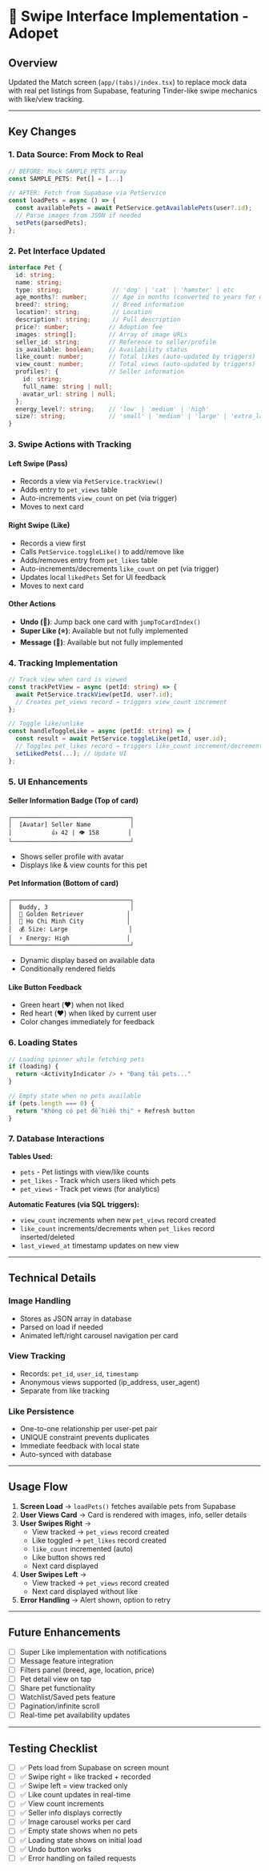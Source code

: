 # 🐾 Swipe Interface Implementation - Adopet

## Overview
Updated the Match screen (`app/(tabs)/index.tsx`) to replace mock data with real pet listings from Supabase, featuring Tinder-like swipe mechanics with like/view tracking.

---

## Key Changes

### 1. **Data Source: From Mock to Real**
```typescript
// BEFORE: Mock SAMPLE_PETS array
const SAMPLE_PETS: Pet[] = [...]

// AFTER: Fetch from Supabase via PetService
const loadPets = async () => {
  const availablePets = await PetService.getAvailablePets(user?.id);
  // Parse images from JSON if needed
  setPets(parsedPets);
};
```

### 2. **Pet Interface Updated**
```typescript
interface Pet {
  id: string;
  name: string;
  type: string;              // 'dog' | 'cat' | 'hamster' | etc
  age_months?: number;       // Age in months (converted to years for display)
  breed?: string;            // Breed information
  location?: string;         // Location
  description?: string;      // Full description
  price?: number;           // Adoption fee
  images: string[];         // Array of image URLs
  seller_id: string;        // Reference to seller/profile
  is_available: boolean;    // Availability status
  like_count: number;       // Total likes (auto-updated by triggers)
  view_count: number;       // Total views (auto-updated by triggers)
  profiles?: {              // Seller information
    id: string;
    full_name: string | null;
    avatar_url: string | null;
  };
  energy_level?: string;    // 'low' | 'medium' | 'high'
  size?: string;            // 'small' | 'medium' | 'large' | 'extra_large'
}
```

### 3. **Swipe Actions with Tracking**

#### **Left Swipe (Pass)**
- Records a view via `PetService.trackView()`
- Adds entry to `pet_views` table
- Auto-increments `view_count` on pet (via trigger)
- Moves to next card

#### **Right Swipe (Like)**
- Records a view first
- Calls `PetService.toggleLike()` to add/remove like
- Adds/removes entry from `pet_likes` table
- Auto-increments/decrements `like_count` on pet (via trigger)
- Updates local `likedPets` Set for UI feedback
- Moves to next card

#### **Other Actions**
- **Undo (🔄)**: Jump back one card with `jumpToCardIndex()`
- **Super Like (⭐)**: Available but not fully implemented
- **Message (💬)**: Available but not fully implemented

### 4. **Tracking Implementation**

```typescript
// Track view when card is viewed
const trackPetView = async (petId: string) => {
  await PetService.trackView(petId, user?.id);
  // Creates pet_views record → triggers view_count increment
};

// Toggle like/unlike
const handleToggleLike = async (petId: string) => {
  const result = await PetService.toggleLike(petId, user.id);
  // Toggles pet_likes record → triggers like_count increment/decrement
  setLikedPets(...); // Update UI
};
```

### 5. **UI Enhancements**

#### **Seller Information Badge** (Top of card)
```
┌─────────────────────────────────┐
│  [Avatar] Seller Name           │
│           👍 42 | 👁 158        │
└─────────────────────────────────┘
```
- Shows seller profile with avatar
- Displays like & view counts for this pet

#### **Pet Information** (Bottom of card)
```
┌─────────────────────────────────┐
│  Buddy, 3                       │
│  🐶 Golden Retriever            │
│  📄 Ho Chi Minh City            │
│  💰 Size: Large                 │
│  ⚡ Energy: High                │
└─────────────────────────────────┘
```
- Dynamic display based on available data
- Conditionally rendered fields

#### **Like Button Feedback**
- Green heart (❤️) when not liked
- Red heart (❤️) when liked by current user
- Color changes immediately for feedback

### 6. **Loading States**

```typescript
// Loading spinner while fetching pets
if (loading) {
  return <ActivityIndicator /> + "Đang tải pets..."
}

// Empty state when no pets available
if (pets.length === 0) {
  return "Không có pet để hiển thị" + Refresh button
}
```

### 7. **Database Interactions**

**Tables Used:**
- `pets` - Pet listings with view/like counts
- `pet_likes` - Track which users liked which pets
- `pet_views` - Track pet views (for analytics)

**Automatic Features (via SQL triggers):**
- `view_count` increments when new `pet_views` record created
- `like_count` increments/decrements when `pet_likes` record inserted/deleted
- `last_viewed_at` timestamp updates on new view

---

## Technical Details

### Image Handling
- Stores as JSON array in database
- Parsed on load if needed
- Animated left/right carousel navigation per card

### View Tracking
- Records: `pet_id`, `user_id`, `timestamp`
- Anonymous views supported (ip_address, user_agent)
- Separate from like tracking

### Like Persistence
- One-to-one relationship per user-pet pair
- UNIQUE constraint prevents duplicates
- Immediate feedback with local state
- Auto-synced with database

---

## Usage Flow

1. **Screen Load** → `loadPets()` fetches available pets from Supabase
2. **User Views Card** → Card is rendered with images, info, seller details
3. **User Swipes Right** → 
   - View tracked → `pet_views` record created
   - Like toggled → `pet_likes` record created
   - `like_count` incremented (auto)
   - Like button shows red
   - Next card displayed
4. **User Swipes Left** →
   - View tracked → `pet_views` record created
   - Next card displayed without like
5. **Error Handling** → Alert shown, option to retry

---

## Future Enhancements

- [ ] Super Like implementation with notifications
- [ ] Message feature integration
- [ ] Filters panel (breed, age, location, price)
- [ ] Pet detail view on tap
- [ ] Share pet functionality
- [ ] Watchlist/Saved pets feature
- [ ] Pagination/infinite scroll
- [ ] Real-time pet availability updates

---

## Testing Checklist

- [ ] ✅ Pets load from Supabase on screen mount
- [ ] ✅ Swipe right = like tracked + recorded
- [ ] ✅ Swipe left = view tracked only
- [ ] ✅ Like count updates in real-time
- [ ] ✅ View count increments
- [ ] ✅ Seller info displays correctly
- [ ] ✅ Image carousel works per card
- [ ] ✅ Empty state shows when no pets
- [ ] ✅ Loading state shows on initial load
- [ ] ✅ Undo button works
- [ ] ✅ Error handling on failed requests
